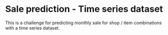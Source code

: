# Sale prediction - Time series dataset
This is a challenge for predicting monthly sale for shop / item combinations with a time series dataset.
